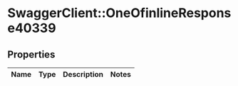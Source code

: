 # SwaggerClient::OneOfinlineResponse40339

## Properties
Name | Type | Description | Notes
------------ | ------------- | ------------- | -------------

